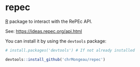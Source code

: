 # repec

[R](https://www.r-project.org/) package to interact with the RePEc API.

See: https://ideas.repec.org/api.html

You can install it by using the `devtools` package:

```r
# install.packages('devtools') # If not already installed

devtools::install_github('chrMongeau/repec')
```
